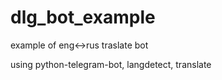 # dlg_bot_example
example of eng&lt;->rus traslate bot

using python-telegram-bot, langdetect, translate
